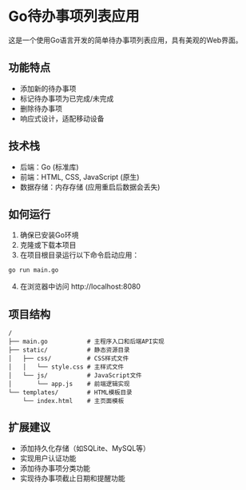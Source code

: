 # Go待办事项列表应用

这是一个使用Go语言开发的简单待办事项列表应用，具有美观的Web界面。

## 功能特点

- 添加新的待办事项
- 标记待办事项为已完成/未完成
- 删除待办事项
- 响应式设计，适配移动设备

## 技术栈

- 后端：Go (标准库)
- 前端：HTML, CSS, JavaScript (原生)
- 数据存储：内存存储 (应用重启后数据会丢失)

## 如何运行

1. 确保已安装Go环境
2. 克隆或下载本项目
3. 在项目根目录运行以下命令启动应用：

```bash
go run main.go
```

4. 在浏览器中访问 http://localhost:8080

## 项目结构

```
/
├── main.go           # 主程序入口和后端API实现
├── static/           # 静态资源目录
│   ├── css/          # CSS样式文件
│   │   └── style.css # 主样式文件
│   └── js/           # JavaScript文件
│       └── app.js    # 前端逻辑实现
└── templates/        # HTML模板目录
    └── index.html    # 主页面模板
```

## 扩展建议

- 添加持久化存储（如SQLite、MySQL等）
- 实现用户认证功能
- 添加待办事项分类功能
- 实现待办事项截止日期和提醒功能